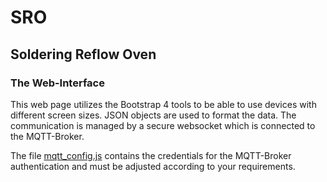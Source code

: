 # SRO
## Soldering Reflow Oven

### The Web-Interface

This web page utilizes the Bootstrap 4 tools to be able to use devices with different screen sizes. JSON objects are used to format the data. The communication is managed by a secure websocket which is connected to the MQTT-Broker.

The file [mqtt_config.js](js/mqtt_config.js) contains the credentials for the MQTT-Broker authentication and must be adjusted according to your requirements.
